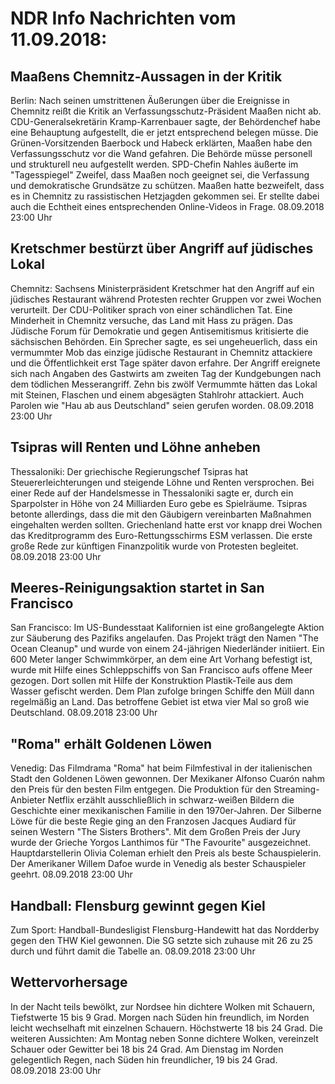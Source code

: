 # NDR Info Nachrichten vom 11.09.2018:


## Maaßens Chemnitz-Aussagen in der Kritik
Berlin: Nach seinen umstrittenen Äußerungen über die Ereignisse in Chemnitz reißt die Kritik an Verfassungsschutz-Präsident Maaßen nicht ab. CDU-Generalsekretärin Kramp-Karrenbauer sagte, der Behördenchef habe eine Behauptung aufgestellt, die er jetzt entsprechend belegen müsse. Die Grünen-Vorsitzenden Baerbock und Habeck erklärten, Maaßen habe den Verfassungsschutz vor die Wand gefahren. Die Behörde müsse personell und strukturell neu aufgestellt werden. SPD-Chefin Nahles äußerte im "Tagesspiegel" Zweifel, dass Maaßen noch geeignet sei, die Verfassung und demokratische Grundsätze zu schützen. Maaßen hatte bezweifelt, dass es in Chemnitz zu rassistischen Hetzjagden gekommen sei. Er stellte dabei auch die Echtheit eines entsprechenden Online-Videos in Frage. 08.09.2018 23:00 Uhr 

## Kretschmer bestürzt über Angriff auf jüdisches Lokal
Chemnitz: Sachsens Ministerpräsident Kretschmer hat den Angriff auf ein jüdisches Restaurant während Protesten rechter Gruppen vor zwei Wochen verurteilt. Der CDU-Politiker sprach von einer schändlichen Tat. Eine Minderheit in Chemnitz versuche, das Land mit Hass zu prägen. Das Jüdische Forum für Demokratie und gegen Antisemitismus kritisierte die sächsischen Behörden. Ein Sprecher sagte, es sei ungeheuerlich, dass ein vermummter Mob das einzige jüdische Restaurant in Chemnitz attackiere und die Öffentlichkeit erst Tage später davon erfahre. Der Angriff ereignete sich nach Angaben des Gastwirts am zweiten Tag der Kundgebungen nach dem tödlichen Messerangriff. Zehn bis zwölf Vermummte hätten das Lokal mit Steinen, Flaschen und einem abgesägten Stahlrohr attackiert. Auch Parolen wie "Hau ab aus Deutschland" seien gerufen worden. 08.09.2018 23:00 Uhr 

## Tsipras will Renten und Löhne anheben
Thessaloniki: Der griechische Regierungschef Tsipras hat Steuererleichterungen und steigende Löhne und Renten versprochen. Bei einer Rede auf der Handelsmesse in Thessaloniki sagte er, durch ein Sparpolster in Höhe von 24 Milliarden Euro gebe es Spielräume. Tsipras betonte allerdings, dass die mit den Gäubigern vereinbarten Maßnahmen eingehalten werden sollten. Griechenland hatte erst vor knapp drei Wochen das Kreditprogramm des Euro-Rettungsschirms ESM verlassen. Die erste große Rede zur künftigen Finanzpolitik wurde von Protesten begleitet. 08.09.2018 23:00 Uhr 

## Meeres-Reinigungsaktion startet in San Francisco
San Francisco: Im US-Bundesstaat Kalifornien ist eine großangelegte Aktion zur Säuberung des Pazifiks angelaufen. Das Projekt trägt den Namen "The Ocean Cleanup" und wurde von einem 24-jährigen Niederländer initiiert. Ein 600 Meter langer Schwimmkörper, an dem eine Art Vorhang befestigt ist, wurde mit Hilfe eines Schleppschiffs von San Francisco aufs offene Meer gezogen. Dort sollen mit Hilfe der Konstruktion Plastik-Teile aus dem Wasser gefischt werden. Dem Plan zufolge bringen Schiffe den Müll dann regelmäßig an Land. Das betroffene Gebiet ist etwa vier Mal so groß wie Deutschland. 08.09.2018 23:00 Uhr 

## "Roma" erhält Goldenen Löwen
Venedig:		Das Filmdrama "Roma" hat beim Filmfestival in der italienischen Stadt den Goldenen Löwen gewonnen. Der Mexikaner Alfonso Cuarón nahm den Preis für den besten Film entgegen. Die Produktion für den Streaming-Anbieter Netflix erzählt ausschließlich in schwarz-weißen Bildern die Geschichte einer mexikanischen Familie in den 1970er-Jahren. Der Silberne Löwe für die beste Regie ging an den Franzosen Jacques Audiard für seinen Western "The Sisters Brothers". Mit dem Großen Preis der Jury wurde der Grieche Yorgos Lanthimos für "The Favourite" ausgezeichnet. Hauptdarstellerin Olivia Coleman erhielt den Preis als beste Schauspielerin. Der Amerikaner Willem Dafoe wurde in Venedig als bester Schauspieler geehrt. 08.09.2018 23:00 Uhr 

## Handball: Flensburg gewinnt gegen Kiel
Zum Sport: Handball-Bundesligist Flensburg-Handewitt hat das Nordderby gegen den THW Kiel gewonnen. Die SG setzte sich zuhause mit 26 zu 25 durch und führt damit die Tabelle an. 08.09.2018 23:00 Uhr 

## Wettervorhersage
In der Nacht teils bewölkt, zur Nordsee hin dichtere Wolken mit Schauern, Tiefstwerte 15 bis 9 Grad. Morgen nach Süden hin freundlich, im Norden leicht wechselhaft mit einzelnen Schauern. Höchstwerte 18 bis 24 Grad. Die weiteren Aussichten: Am Montag neben Sonne dichtere Wolken, vereinzelt Schauer oder Gewitter bei 18 bis 24 Grad. Am Dienstag im Norden gelegentlich Regen, nach Süden hin freundlicher, 19 bis 24 Grad. 08.09.2018 23:00 Uhr 
